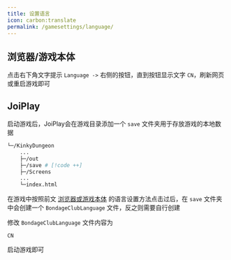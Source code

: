 ```yaml
---
title: 设置语言
icon: carbon:translate
permalink: /gamesettings/language/
---
```


## 浏览器/游戏本体

点击右下角文字提示 `Language ->` 右侧的按钮，直到按钮显示文字 `CN`，刷新网页或重启游戏即可

## JoiPlay

启动游戏后，JoiPlay会在游戏目录添加一个 `save` 文件夹用于存放游戏的本地数据

```bash
└─/KinkyDungeon
    ...
    ├─/out
    ├─/save # [!code ++]
    ├─/Screens
    ...
    └─index.html
```

在游戏中按照前文 [浏览器或游戏本体](#浏览器游戏本体) 的语言设置方法点击过后，在 `save` 文件夹中会创建一个 `BondageClubLanguage` 文件，反之则需要自行创建

修改 `BondageClubLanguage` 文件内容为

```none title="BondageClubLanguage" twoslash
CN
```

启动游戏即可

